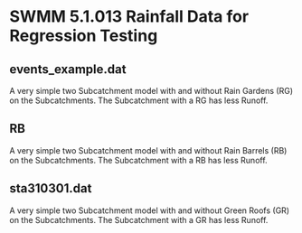 


# SWMM 5.1.013 Rainfall Data for Regression Testing

## events_example.dat
A very simple two Subcatchment model with and without Rain Gardens (RG) on the Subcatchments. The Subcatchment with a RG has less Runoff.
## RB
A very simple two Subcatchment model with and without Rain Barrels (RB) on the Subcatchments. The Subcatchment with a RB has less Runoff.
## sta310301.dat
A very simple two Subcatchment model with and without Green Roofs (GR) on the Subcatchments. The Subcatchment with a GR has less Runoff.
